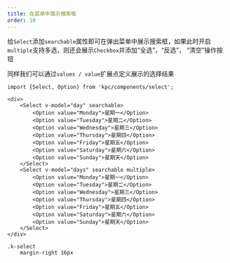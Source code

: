 ```yaml
---
title: 在菜单中展示搜索框
order: 10
---
```


给`Select`添加`searchable`属性即可在弹出菜单中展示搜索框，如果此时开启`multiple`支持多选，则还会展示`Checkbox`并添加“全选”，“反选”，
“清空”操作按钮

同样我们可以通过`values / value`扩展点定义展示的选择结果

```vdt
import {Select, Option} from 'kpc/components/select';

<div>
    <Select v-model="day" searchable>
        <Option value="Monday">星期一</Option>
        <Option value="Tuesday">星期二</Option>
        <Option value="Wednesday">星期三</Option>
        <Option value="Thursday">星期四</Option>
        <Option value="Friday">星期五</Option>
        <Option value="Saturday">星期六</Option>
        <Option value="Sunday">星期天</Option>
    </Select>
    <Select v-model="days" searchable multiple>
        <Option value="Monday">星期一</Option>
        <Option value="Tuesday">星期二</Option>
        <Option value="Wednesday">星期三</Option>
        <Option value="Thursday">星期四</Option>
        <Option value="Friday">星期五</Option>
        <Option value="Saturday">星期六</Option>
        <Option value="Sunday">星期天</Option>
    </Select>
</div>
```

```styl
.k-select
    margin-right 16px
```
